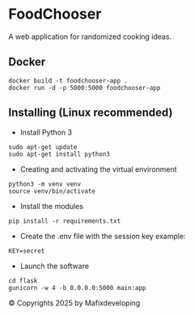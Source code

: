 # FoodChooser
A web application for randomized cooking ideas.

## Docker
```
docker build -t foodchooser-app .
docker run -d -p 5000:5000 foodchooser-app
```
## Installing (Linux recommended)
- Install Python 3
```
sudo apt-get update
sudo apt-get install python3
```
- Creating and activating the virtual environment
```
python3 -m venv venv
source venv/bin/activate
```
- Install the modules
```
pip install -r requirements.txt
```
- Create the .env file with the session key
example:
```
KEY=secret
```
- Launch the software
```
cd flask
gunicorn -w 4 -b 0.0.0.0:5000 main:app
```



© Copyrights 2025 by Mafixdeveloping

